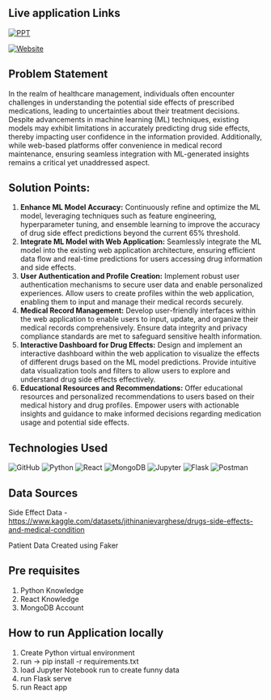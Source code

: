 ## Live application Links
[![PPT](https://img.shields.io/badge/PPT-FF4B4B?style=for-the-badge&logoColor=white)](https://1drv.ms/p/s!AkRmqW7cd2_Ghad8dhpxBLg8r90W-A?e=vUsUeE)

[![Website](https://img.shields.io/badge/Website-109989?style=for-the-badge&logoColor=white)](https://tfc-civic-tech-hackathon.github.io/Pharmacutiecal)
## Problem Statement
In the realm of healthcare management, individuals often encounter challenges in understanding the potential side effects of prescribed medications, leading to uncertainties about their treatment decisions. Despite advancements in machine learning (ML) techniques, existing models may exhibit limitations in accurately predicting drug side effects, thereby impacting user confidence in the information provided. Additionally, while web-based platforms offer convenience in medical record maintenance, ensuring seamless integration with ML-generated insights remains a critical yet unaddressed aspect.

## Solution Points:

1. **Enhance ML Model Accuracy:** Continuously refine and optimize the ML model, leveraging techniques such as feature engineering, hyperparameter tuning, and ensemble learning to improve the accuracy of drug side effect predictions beyond the current 65% threshold.
2. **Integrate ML Model with Web Application:** Seamlessly integrate the ML model into the existing web application architecture, ensuring efficient data flow and real-time predictions for users accessing drug information and side effects.
3. **User Authentication and Profile Creation:** Implement robust user authentication mechanisms to secure user data and enable personalized experiences. Allow users to create profiles within the web application, enabling them to input and manage their medical records securely.
4. **Medical Record Management:** Develop user-friendly interfaces within the web application to enable users to input, update, and organize their medical records comprehensively. Ensure data integrity and privacy compliance standards are met to safeguard sensitive health information.
5. **Interactive Dashboard for Drug Effects:** Design and implement an interactive dashboard within the web application to visualize the effects of different drugs based on the ML model predictions. Provide intuitive data visualization tools and filters to allow users to explore and understand drug side effects effectively.
6. **Educational Resources and Recommendations:** Offer educational resources and personalized recommendations to users based on their medical history and drug profiles. Empower users with actionable insights and guidance to make informed decisions regarding medication usage and potential side effects.

## Technologies Used
![GitHub](https://img.shields.io/badge/GitHub-100000?style=for-the-badge&logo=github&logoColor=white)
![Python](https://img.shields.io/badge/Python-FFD43B?style=for-the-badge&logo=python&logoColor=blue)
![React](https://img.shields.io/badge/React-61DAFB?style=for-the-badge&logo=react&logoColor=white)
![MongoDB](https://img.shields.io/badge/MongoDB-47A248?style=for-the-badge&logo=mongodb&logoColor=white)
![Jupyter](https://img.shields.io/badge/Jupyter-F37626?style=for-the-badge&logo=jupyter&logoColor=white)
![Flask](https://img.shields.io/badge/Flask-000000?style=for-the-badge&logo=flask&logoColor=white)
![Postman](https://img.shields.io/badge/Postman-FF6C37?style=for-the-badge&logo=postman&logoColor=white)

## Data Sources
Side Effect Data - https://www.kaggle.com/datasets/jithinanievarghese/drugs-side-effects-and-medical-condition

Patient Data Created using Faker

## Pre requisites
1. Python Knowledge
2. React Knowledge
3. MongoDB Account

## How to run Application locally

1. Create Python virtual environment
2. run -> pip install -r requirements.txt
3. load Jupyter Notebook run to create funny data
4. run Flask serve
5. run React app

